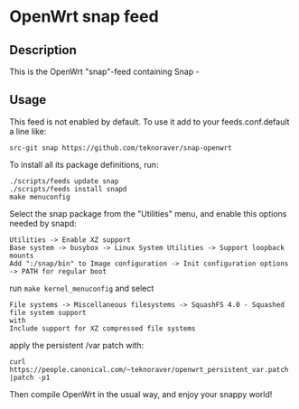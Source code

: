 # OpenWrt snap feed

## Description

This is the OpenWrt "snap"-feed containing Snap - 

## Usage

This feed is not enabled by default. To use it add to your feeds.conf.default a line like:
```
src-git snap https://github.com/teknoraver/snap-openwrt
```
To install all its package definitions, run:
```
./scripts/feeds update snap
./scripts/feeds install snapd
make menuconfig
```
Select the snap package from the "Utilities" menu, and enable this options needed by snapd:
```
Utilities -> Enable XZ support
Base system -> busybox -> Linux System Utilities -> Support loopback mounts
Add ":/snap/bin" to Image configuration -> Init configuration options -> PATH for regular boot
```
run ```make kernel_menuconfig``` and select
```
File systems -> Miscellaneous filesystems -> SquashFS 4.0 - Squashed file system support
with
Include support for XZ compressed file systems
```
apply the persistent /var patch with:
```
curl https://people.canonical.com/~teknoraver/openwrt_persistent_var.patch |patch -p1
```
Then compile OpenWrt in the usual way, and enjoy your snappy world!
